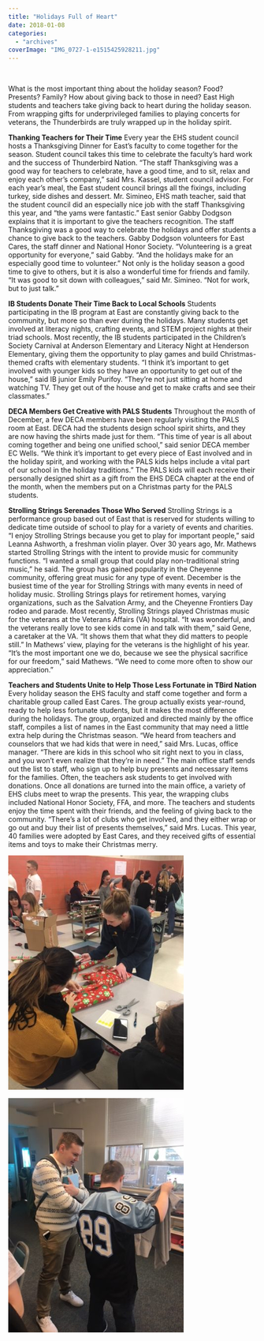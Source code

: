 ```yaml
---
title: "Holidays Full of Heart"
date: 2018-01-08
categories: 
  - "archives"
coverImage: "IMG_0727-1-e1515425928211.jpg"
---
```


 

What is the most important thing about the holiday season? Food? Presents? Family? How about giving back to those in need? East High students and teachers take giving back to heart during the holiday season. From wrapping gifts for underprivileged families to playing concerts for veterans, the Thunderbirds are truly wrapped up in the holiday spirit.

**Thanking Teachers for Their Time** Every year the EHS student council hosts a Thanksgiving Dinner for East’s faculty to come together for the season. Student council takes this time to celebrate the faculty’s hard work and the success of Thunderbird Nation. “The staff Thanksgiving was a good way for teachers to celebrate, have a good time, and to sit, relax and enjoy each other’s company,” said Mrs. Kassel, student council advisor. For each year’s meal, the East student council brings all the fixings, including turkey, side dishes and dessert. Mr. Simineo, EHS math teacher, said that the student council did an especially nice job with the staff Thanksgiving this year, and “the yams were fantastic.” East senior Gabby Dodgson explains that it is important to give the teachers recognition. The staff Thanksgiving was a good way to celebrate the holidays and offer students a chance to give back to the teachers. Gabby Dodgson volunteers for East Cares, the staff dinner and National Honor Society. “Volunteering is a great opportunity for everyone,” said Gabby. “And the holidays make for an especially good time to volunteer.” Not only is the holiday season a good time to give to others, but it is also a wonderful time for friends and family. “It was good to sit down with colleagues,” said Mr. Simineo. “Not for work, but to just talk.”

**IB Students Donate Their Time Back to Local Schools** Students participating in the IB program at East are constantly giving back to the community, but more so than ever during the holidays. Many students get involved at literacy nights, crafting events, and STEM project nights at their triad schools. Most recently, the IB students participated in the Children’s Society Carnival at Anderson Elementary and Literacy Night at Henderson Elementary, giving them the opportunity to play games and build Christmas-themed crafts with elementary students. “I think it’s important to get involved with younger kids so they have an opportunity to get out of the house,” said IB junior Emily Purifoy. “They’re not just sitting at home and watching TV. They get out of the house and get to make crafts and see their classmates.”

**DECA Members Get Creative with PALS Students** Throughout the month of December, a few DECA members have been regularly visiting the PALS room at East. DECA had the students design school spirit shirts, and they are now having the shirts made just for them. “This time of year is all about coming together and being one unified school,” said senior DECA member EC Wells. “We think it’s important to get every piece of East involved and in the holiday spirit, and working with the PALS kids helps include a vital part of our school in the holiday traditions.” The PALS kids will each receive their personally designed shirt as a gift from the EHS DECA chapter at the end of the month, when the members put on a Christmas party for the PALS students.

**Strolling Strings Serenades Those Who Served** Strolling Strings is a performance group based out of East that is reserved for students willing to dedicate time outside of school to play for a variety of events and charities. “I enjoy Strolling Strings because you get to play for important people,” said Leanna Ashworth, a freshman violin player. Over 30 years ago, Mr. Mathews started Strolling Strings with the intent to provide music for community functions. “I wanted a small group that could play non-traditional string music,” he said. The group has gained popularity in the Cheyenne community, offering great music for any type of event. December is the busiest time of the year for Strolling Strings with many events in need of holiday music. Strolling Strings plays for retirement homes, varying organizations, such as the Salvation Army, and the Cheyenne Frontiers Day rodeo and parade. Most recently, Strolling Strings played Christmas music for the veterans at the Veterans Affairs (VA) hospital. “It was wonderful, and the veterans really love to see kids come in and talk with them,” said Gene, a caretaker at the VA. “It shows them that what they did matters to people still.” In Mathews’ view, playing for the veterans is the highlight of his year. “It’s the most important one we do, because we see the physical sacrifice for our freedom,” said Mathews. “We need to come more often to show our appreciation.”

**Teachers and Students Unite to Help Those Less Fortunate in TBird Nation** Every holiday season the EHS faculty and staff come together and form a charitable group called East Cares. The group actually exists year-round, ready to help less fortunate students, but it makes the most difference during the holidays. The group, organized and directed mainly by the office staff, compiles a list of names in the East community that may need a little extra help during the Christmas season. “We heard from teachers and counselors that we had kids that were in need,” said Mrs. Lucas, office manager. “There are kids in this school who sit right next to you in class, and you won’t even realize that they’re in need.” The main office staff sends out the list to staff, who sign up to help buy presents and necessary items for the families. Often, the teachers ask students to get involved with donations. Once all donations are turned into the main office, a variety of EHS clubs meet to wrap the presents. This year, the wrapping clubs included National Honor Society, FFA, and more. The teachers and students enjoy the time spent with their friends, and the feeling of giving back to the community. “There’s a lot of clubs who get involved, and they either wrap or go out and buy their list of presents themselves,” said Mrs. Lucas. This year, 40 families were adopted by East Cares, and they received gifts of essential items and toys to make their Christmas merry.

![](images/IMG_0723-1-e1515425934348-356x475.jpg)

![](images/IMG_0771-1-e1515425906149-356x475.jpg)
